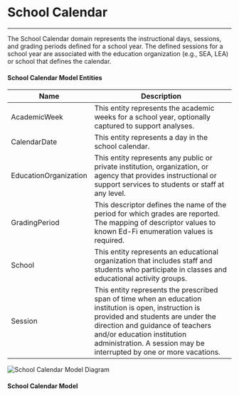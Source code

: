 # School Calendar
---
The School Calendar domain represents the instructional days, sessions, and grading periods defined for a school year. The defined sessions for a school year are associated with the education organization (e.g., SEA, LEA) or school that defines the calendar.



#### School Calendar Model Entities

| Name        | Description  |
|-----------------|------------------|
| AcademicWeek | This entity represents the academic weeks for a school year, optionally captured to support analyses. |
| CalendarDate | This entity represents a day in the school calendar. |
| EducationOrganization | This entity represents any public or private institution, organization, or agency that provides instructional or support services to students or staff at any level. |
| GradingPeriod | This descriptor defines the name of the period for which grades are reported. The mapping of descriptor values to known Ed-Fi enumeration values is required. |
| School | This entity represents an educational organization that includes staff and students who participate in classes and educational activity groups. |
| Session | This entity represents the prescribed span of time when an education institution is open, instruction is provided and students are under the direction and guidance of teachers and/or education institution administration. A session may be interrupted by one or more vacations. |


![School Calendar Model Diagram](/path/to/domain-model.png)
#### School Calendar Model  

